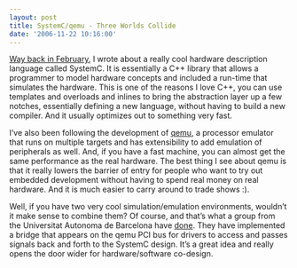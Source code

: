 ```yaml
---
layout: post
title: SystemC/qemu - Three Worlds Collide
date: '2006-11-22 10:16:00'
---
```



[Way back in February](http://cdtdoug.blogspot.com/2006/02/systemc-two-worlds-collide.html), I wrote about a really cool hardware description language called SystemC. It is essentially a C++ library that allows a programmer to model hardware concepts and included a run-time that simulates the hardware. This is one of the reasons I love C++, you can use templates and overloads and inlines to bring the abstraction layer up a few notches, essentially defining a new language, without having to build a new compiler. And it usually optimizes out to something very fast.

I’ve also been following the development of [qemu](http://cdtdoug.blogspot.com/2006/10/qemu-my-favorite-tool-of-week.html), a processor emulator that runs on multiple targets and has extensibility to add emulation of peripherals as well. And, if you have a fast machine, you can almost get the same performance as the real hardware. The best thing I see about qemu is that it really lowers the barrier of entry for people who want to try out embedded development without having to spend real money on real hardware. And it is much easier to carry around to trade shows :).

Well, if you have two very cool simulation/emulation environments, wouldn’t it make sense to combine them? Of course, and that’s what a group from the Universitat Autonoma de Barcelona have [done](http://cephis.uab.es/proj/public/qemu/). They have implemented a bridge that appears on the qemu PCI bus for drivers to access and passes signals back and forth to the SystemC design. It’s a great idea and really opens the door wider for hardware/software co-design.


